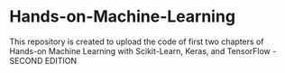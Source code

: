 # Hands-on-Machine-Learning
This repository is created to upload the code of first two chapters of Hands-on Machine Learning with Scikit-Learn, Keras, and TensorFlow - SECOND EDITION 
